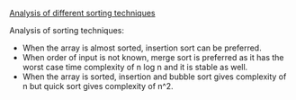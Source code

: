 [Analysis of different sorting techniques](https://www.geeksforgeeks.org/analysis-of-different-sorting-techniques/)

Analysis of sorting techniques:
- When the array is almost sorted, insertion sort can be preferred.
- When order of input is not known, merge sort is preferred as it has the worst case time complexity of n log n and it is stable as well.
- When the array is sorted, insertion and bubble sort gives complexity of n but quick sort gives complexity of n^2. 


